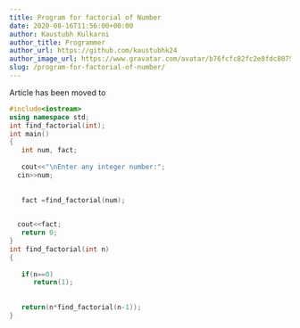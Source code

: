 ```yaml
---
title: Program for factorial of Number
date: 2020-08-16T11:56:00+00:00
author: Kaustubh Kulkarni
author_title: Programmer
author_url: https://github.com/kaustubhk24
author_image_url: https://www.gravatar.com/avatar/b76fcfc82fc2e8fdc8075636f1735f61?s=200
slug: /program-for-factorial-of-number/
---
```

Article has been moved to
```cpp title="factorial.cpp"
#include<iostream>
using namespace std;
int find_factorial(int);
int main()
{
   int num, fact;
   
   cout<<"\nEnter any integer number:";
  cin>>num;
 
  
   fact =find_factorial(num);
 

  cout<<fact;
   return 0;
}
int find_factorial(int n)
{
  
   if(n==0)
      return(1);
 
  
   return(n*find_factorial(n-1));
}
```